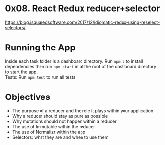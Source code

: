 # 0x08. React Redux reducer+selector
https://blog.isquaredsoftware.com/2017/12/idiomatic-redux-using-reselect-selectors/  

# Running the App
Inside each task folder is a dashboard directory. Run ```npm i``` to install dependencies then run  ```npm start``` in at the root of the dashboard directory to start the app.  
Tests: Run ```npm test``` to run all tests

# Objectives
- The purpose of a reducer and the role it plays within your application
- Why a reducer should stay as pure as possible
- Why mutations should not happen within a reducer
- The use of Immutable within the reducer
- The use of Normalizr within the app
- Selectors: what they are and when to use them

